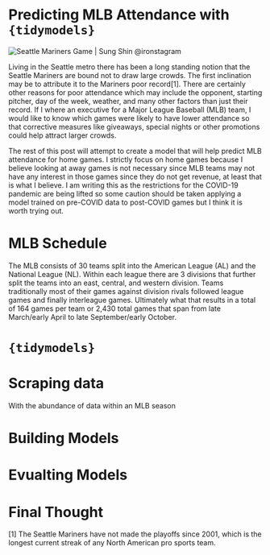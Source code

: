 Predicting MLB Attendance with `{tidymodels}`
================

![Seattle Mariners Game \| Sung Shin @ironstagram](img/sea_mariners.jpg)

Living in the Seattle metro there has been a long standing notion that
the Seattle Mariners are bound not to draw large crowds. The first
inclination may be to attribute it to the Mariners poor record[1]. There
are certainly other reasons for poor attendance which may include the
opponent, starting pitcher, day of the week, weather, and many other
factors than just their record. If I where an executive for a Major
League Baseball (MLB) team, I would like to know which games were likely
to have lower attendance so that corrective measures like giveaways,
special nights or other promotions could help attract larger crowds.

The rest of this post will attempt to create a model that will help
predict MLB attendance for home games. I strictly focus on home games
because I believe looking at away games is not necessary since MLB teams
may not have any interest in those games since they do not get revenue,
at least that is what I believe. I am writing this as the restrictions
for the COVID-19 pandemic are being lifted so some caution should be
taken applying a model trained on pre-COVID data to post-COVID games but
I think it is worth trying out.

# MLB Schedule

The MLB consists of 30 teams split into the American League (AL) and the
National League (NL). Within each league there are 3 divisions that
further split the teams into an east, central, and western division.
Teams traditionally most of their games against division rivals followed
league games and finally interleague games. Ultimately what that results
in a total of 164 games per team or 2,430 total games that span from
late March/early April to late September/early October.

# `{tidymodels}`

# Scraping data

With the abundance of data within an MLB season

# Building Models

# Evualting Models

# Final Thought

[1] The Seattle Mariners have not made the playoffs since 2001, which is
the longest current streak of any North American pro sports team.
